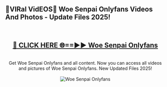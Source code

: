 <h2>🔴VIRal VidEOS🔴 Woe Senpai Onlyfans Videos And Photos - Update Files 2025!</h2>
<br>
<div align="center">
<h2><a href="https://virallinks.top/Hdb6NB" rel="nofollow">🔴 CLICK HERE 🌐==►► Woe Senpai Onlyfans</a></h2>
<br>
Get Woe Senpai Onlyfans and all content. Now you can access all videos and pictures of Woe Senpai Onlyfans. New Updated Files 2025!
<br>
<br>
<a href="https://virallinks.top/Hdb6NB" rel="nofollow" data-target="animated-image.originalLink"><img src="https://i.imgur.com/dJHk4Zq.gif)" alt="Woe Senpai Onlyfans" style="max-width: 100%; display: inline-block;" data-target="animated-image.originalImage"></a>
</div>
<br>
